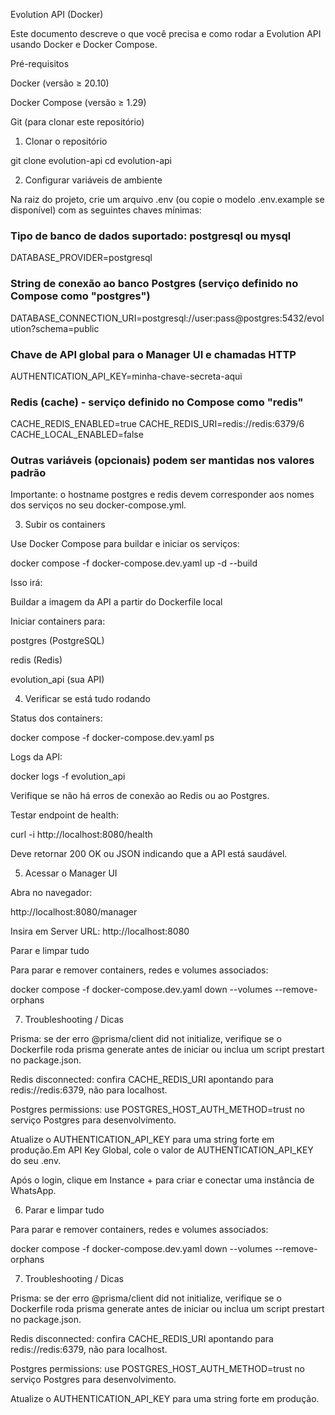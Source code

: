 Evolution API (Docker)

Este documento descreve o que você precisa e como rodar a Evolution API usando Docker e Docker Compose.

Pré-requisitos

Docker (versão ≥ 20.10)

Docker Compose (versão ≥ 1.29)

Git (para clonar este repositório)

1. Clonar o repositório

git clone <url-do-seu-repo> evolution-api
cd evolution-api

2. Configurar variáveis de ambiente

Na raiz do projeto, crie um arquivo .env (ou copie o modelo .env.example se disponível) com as seguintes chaves mínimas:

### Tipo de banco de dados suportado: postgresql ou mysql
DATABASE_PROVIDER=postgresql

### String de conexão ao banco Postgres (serviço definido no Compose como "postgres")
DATABASE_CONNECTION_URI=postgresql://user:pass@postgres:5432/evolution?schema=public

### Chave de API global para o Manager UI e chamadas HTTP
AUTHENTICATION_API_KEY=minha-chave-secreta-aqui

### Redis (cache) - serviço definido no Compose como "redis"
CACHE_REDIS_ENABLED=true
CACHE_REDIS_URI=redis://redis:6379/6
CACHE_LOCAL_ENABLED=false

### Outras variáveis (opcionais) podem ser mantidas nos valores padrão

Importante: o hostname postgres e redis devem corresponder aos nomes dos serviços no seu docker-compose.yml.

3. Subir os containers

Use Docker Compose para buildar e iniciar os serviços:

docker compose -f docker-compose.dev.yaml up -d --build

Isso irá:

Buildar a imagem da API a partir do Dockerfile local

Iniciar containers para:

postgres (PostgreSQL)

redis (Redis)

evolution_api (sua API)

4. Verificar se está tudo rodando

Status dos containers:

docker compose -f docker-compose.dev.yaml ps

Logs da API:

docker logs -f evolution_api

Verifique se não há erros de conexão ao Redis ou ao Postgres.

Testar endpoint de health:

curl -i http://localhost:8080/health

Deve retornar 200 OK ou JSON indicando que a API está saudável.

5. Acessar o Manager UI

Abra no navegador:

http://localhost:8080/manager

Insira em Server URL: http://localhost:8080

Parar e limpar tudo

Para parar e remover containers, redes e volumes associados:

docker compose -f docker-compose.dev.yaml down --volumes --remove-orphans

7. Troubleshooting / Dicas

Prisma: se der erro @prisma/client did not initialize, verifique se o Dockerfile roda prisma generate antes de iniciar ou inclua um script prestart no package.json.

Redis disconnected: confira CACHE_REDIS_URI apontando para redis://redis:6379, não para localhost.

Postgres permissions: use POSTGRES_HOST_AUTH_METHOD=trust no serviço Postgres para desenvolvimento.

Atualize o AUTHENTICATION_API_KEY para uma string forte em produção.Em API Key Global, cole o valor de AUTHENTICATION_API_KEY do seu .env.

Após o login, clique em Instance + para criar e conectar uma instância de WhatsApp.

6. Parar e limpar tudo

Para parar e remover containers, redes e volumes associados:

docker compose -f docker-compose.dev.yaml down --volumes --remove-orphans

7. Troubleshooting / Dicas

Prisma: se der erro @prisma/client did not initialize, verifique se o Dockerfile roda prisma generate antes de iniciar ou inclua um script prestart no package.json.

Redis disconnected: confira CACHE_REDIS_URI apontando para redis://redis:6379, não para localhost.

Postgres permissions: use POSTGRES_HOST_AUTH_METHOD=trust no serviço Postgres para desenvolvimento.

Atualize o AUTHENTICATION_API_KEY para uma string forte em produção.

